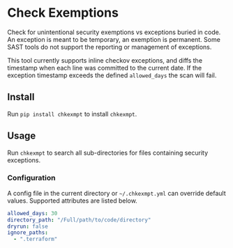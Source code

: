 # Check Exemptions

Check for unintentional security exemptions vs exceptions buried in code. An exception is meant to be temporary, an exemption is permanent. Some SAST tools do not support the reporting or management of exceptions.

This tool currently supports inline checkov exceptions, and diffs the timestamp when each line was committed to the current date. If the exception timestamp exceeds the defined `allowed_days` the scan will fail.

## Install

Run `pip install chkexmpt` to install `chkexmpt`.

## Usage

Run `chkexmpt` to search all sub-directories for files containing security exceptions.

### Configuration

A config file in the current directory or `~/.chkexmpt.yml` can override default values. Supported attributes are listed below.

```yaml
allowed_days: 30
directory_path: "/Full/path/to/code/directory"
dryrun: false
ignore_paths:
  - ".terraform"
```
